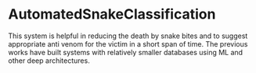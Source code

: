 # AutomatedSnakeClassification
This system is helpful in reducing the  death by snake bites and to suggest  appropriate anti venom for the victim in  a short span of time. The previous works have built systems with relatively smaller databases using ML and other deep architectures.
